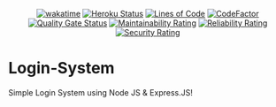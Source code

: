 <div align="center">

  [![wakatime](https://wakatime.com/badge/github/Amir-Pourhadi/Login-System.svg)](https://wakatime.com/badge/github/Amir-Pourhadi/Login-System)
  [![Heroku Status](https://heroku-status-badges.herokuapp.com/amir-login-system)](https://amir-login-system.herokuapp.com/)
  [![Lines of Code](https://sonarcloud.io/api/project_badges/measure?project=Amir-Pourhadi_Login-System&metric=ncloc)](https://sonarcloud.io/dashboard?id=Amir-Pourhadi_Login-System)
  [![CodeFactor](https://www.codefactor.io/repository/github/amir-pourhadi/login-system/badge)](https://www.codefactor.io/repository/github/amir-pourhadi/login-system)  
  [![Quality Gate Status](https://sonarcloud.io/api/project_badges/measure?project=Amir-Pourhadi_Login-System&metric=alert_status)](https://sonarcloud.io/dashboard?id=Amir-Pourhadi_Login-System)
  [![Maintainability Rating](https://sonarcloud.io/api/project_badges/measure?project=Amir-Pourhadi_Login-System&metric=sqale_rating)](https://sonarcloud.io/dashboard?id=Amir-Pourhadi_Login-System)
  [![Reliability Rating](https://sonarcloud.io/api/project_badges/measure?project=Amir-Pourhadi_Login-System&metric=reliability_rating)](https://sonarcloud.io/dashboard?id=Amir-Pourhadi_Login-System)
  [![Security Rating](https://sonarcloud.io/api/project_badges/measure?project=Amir-Pourhadi_Login-System&metric=security_rating)](https://sonarcloud.io/dashboard?id=Amir-Pourhadi_Login-System)
</div>

# Login-System
Simple Login System using Node JS &amp; Express.JS!
